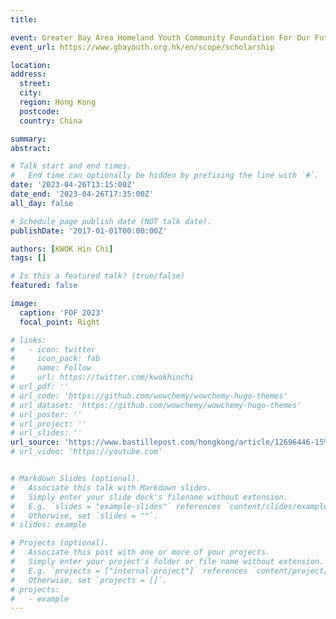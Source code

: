 ```yaml
---
title: 

event: Greater Bay Area Homeland Youth Community Foundation For Our Future Scholarship 2023
event_url: https://www.gbayouth.org.hk/en/scope/scholarship

location: 
address:
  street: 
  city: 
  region: Hong Kong
  postcode: 
  country: China

summary: 
abstract: 

# Talk start and end times.
#   End time can optionally be hidden by prefixing the line with `#`.
date: '2023-04-26T13:15:00Z'
date_end: '2023-04-26T17:35:00Z'
all_day: false

# Schedule page publish date (NOT talk date).
publishDate: '2017-01-01T00:00:00Z'

authors: [KWOK Hin Chi]
tags: []

# Is this a featured talk? (true/false)
featured: false

image:
  caption: 'FOF 2023'
  focal_point: Right

# links:
#   - icon: twitter
#     icon_pack: fab
#     name: Follow
#     url: https://twitter.com/kwokhinchi
# url_pdf: ''
# url_code: 'https://github.com/wowchemy/wowchemy-hugo-themes'
# url_dataset: 'https://github.com/wowchemy/wowchemy-hugo-themes'
# url_poster: ''
# url_project: ''
# url_slides: ''
url_source: 'https://www.bastillepost.com/hongkong/article/12696446-15%E5%AD%B8%E7%94%9F%E7%8D%B2%E5%89%B5%E6%98%8E%E5%A4%A9%E7%8D%8E%E5%AD%B8%E9%87%91-%E9%BB%83%E6%B0%B8%E5%85%89%EF%B8%B0%E7%A4%BE%E6%9C%83%E5%B0%8D%E9%9D%92%E5%B9%B4%E4%BA%BA%E5%85%85%E6%BB%BF'
# url_video: 'https://youtube.com'


# Markdown Slides (optional).
#   Associate this talk with Markdown slides.
#   Simply enter your slide deck's filename without extension.
#   E.g. `slides = "example-slides"` references `content/slides/example-slides.md`.
#   Otherwise, set `slides = ""`.
# slides: example

# Projects (optional).
#   Associate this post with one or more of your projects.
#   Simply enter your project's folder or file name without extension.
#   E.g. `projects = ["internal-project"]` references `content/project/deep-learning/index.md`.
#   Otherwise, set `projects = []`.
# projects:
#   - example
---
```

